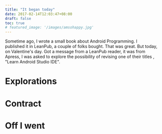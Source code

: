 ```yaml
---
title: "It began today"
date: 2017-02-14T12:03:47+08:00
draft: false
toc: true
# featured_image: '/images/amsohappy.jpg'
---
```



Sometime ago, I wrote a small book about Android Programming. I published it in LeanPub, a couple of folks bought. That was great. But today, on Valentine's day. Got a message from a LeanPub reader, it was from Apress, I was asked to explore the possibility of revising one of their titles , "Learn Android Studio IDE". 

# Explorations

# Contract

# Off I went



<!-- <img src="../../images/amsohappy.jpg" width="60%" class="nested-img"/> -->





